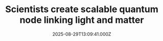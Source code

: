 ---
title: "Scientists create scalable quantum node linking light and matter"
date: 2025-08-29T13:09:41.000Z
category: Health
externalLink: "https://www.sciencedaily.com/releases/2025/08/250829052210.htm"
image: ""
excerpt: "Quantum scientists in Innsbruck have taken a major leap toward building the internet of the future. Using a string of calcium ions and finely tuned lasers, they created quantum nodes capable of generating streams of entangled photons with 92% fidelity. This scalable setup could one day link quantum computers across continents, enable unbreakable communication, and even transform timekeeping by powering…"
---